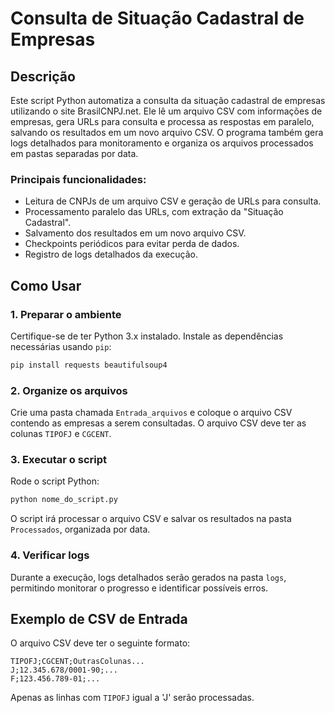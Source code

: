 
# Consulta de Situação Cadastral de Empresas

## Descrição

Este script Python automatiza a consulta da situação cadastral de empresas utilizando o site BrasilCNPJ.net. Ele lê um arquivo CSV com informações de empresas, gera URLs para consulta e processa as respostas em paralelo, salvando os resultados em um novo arquivo CSV. O programa também gera logs detalhados para monitoramento e organiza os arquivos processados em pastas separadas por data.

### Principais funcionalidades:
- Leitura de CNPJs de um arquivo CSV e geração de URLs para consulta.
- Processamento paralelo das URLs, com extração da "Situação Cadastral".
- Salvamento dos resultados em um novo arquivo CSV.
- Checkpoints periódicos para evitar perda de dados.
- Registro de logs detalhados da execução.

## Como Usar

### 1. Preparar o ambiente
Certifique-se de ter Python 3.x instalado. Instale as dependências necessárias usando `pip`:

```bash
pip install requests beautifulsoup4
```

### 2. Organize os arquivos
Crie uma pasta chamada `Entrada_arquivos` e coloque o arquivo CSV contendo as empresas a serem consultadas. O arquivo CSV deve ter as colunas `TIPOFJ` e `CGCENT`.

### 3. Executar o script
Rode o script Python:

```bash
python nome_do_script.py
```

O script irá processar o arquivo CSV e salvar os resultados na pasta `Processados`, organizada por data.

### 4. Verificar logs
Durante a execução, logs detalhados serão gerados na pasta `logs`, permitindo monitorar o progresso e identificar possíveis erros.

## Exemplo de CSV de Entrada

O arquivo CSV deve ter o seguinte formato:

```csv
TIPOFJ;CGCENT;OutrasColunas...
J;12.345.678/0001-90;...
F;123.456.789-01;...
```

Apenas as linhas com `TIPOFJ` igual a 'J' serão processadas.
